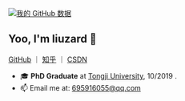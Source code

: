 [![我的 GitHub 数据](https://github-readme-stats.vercel.app/api?username=liuzard)]()

## Yoo, I'm liuzard 👋

[GitHub](https://github.com/liuzard)
｜
[知乎](https://www.zhihu.com/people/liuzard)
｜
[CSDN](https://blog.csdn.net/u012995500?spm=1000.2115.3001.5343)

- 🎓 **PhD Graduate** at [Tongji University](https://www.tongji.edu.cn/), 10/2019 .
- 📫 Email me at: [695916055@qq.com](mailto:695916055@qq.com)


